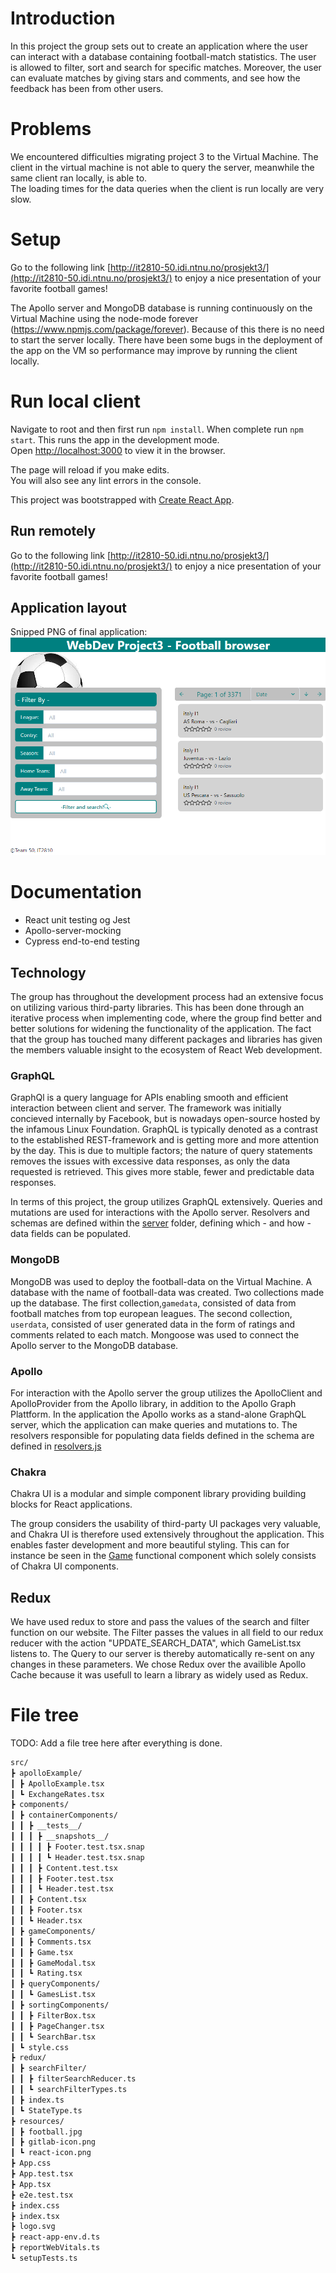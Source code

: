 # Introduction

In this project the group sets out to create an application where the user can interact with a database containing football-match statistics. The user is allowed to filter, sort and search for specific matches. Moreover, the user can evaluate matches by giving stars and comments, and see how the feedback has been from other users.

# Problems

We encountered difficulties migrating project 3 to the Virtual Machine. The client in the virtual machine is not able to query the server, meanwhile the same client ran locally, is able to.   
The loading times for the data queries when the client is run locally are very slow.

# Setup

Go to the following link [http://it2810-50.idi.ntnu.no/prosjekt3/](http://it2810-50.idi.ntnu.no/prosjekt3/) to enjoy a nice presentation of your favorite football games!

The Apollo server and MongoDB database is running continuously on the Virtual Machine using the node-mode forever (https://www.npmjs.com/package/forever). Because of this there is no need to start the server locally. There have been some bugs in the deployment of the app on the VM so performance may improve by running the client locally.

# Run local client

Navigate to root and then first run `npm install`. When complete run `npm start`. This runs the app in the development mode.\
Open [http://localhost:3000](http://localhost:3000) to view it in the browser.

The page will reload if you make edits.\
You will also see any lint errors in the console.

This project was bootstrapped with [Create React App](https://github.com/facebook/create-react-app).

## Run remotely

Go to the following link [http://it2810-50.idi.ntnu.no/prosjekt3/](http://it2810-50.idi.ntnu.no/prosjekt3/) to enjoy a nice presentation of your favorite football games!

## Application layout

Snipped PNG of final application:
![app](resources/app.PNG "Application")

# Documentation

- React unit testing og Jest
- Apollo-server-mocking
- Cypress end-to-end testing


## Technology

The group has throughout the development process had an extensive focus on utilizing various third-party libraries. This has been done through an iterative process when implementing code, where the group find better and better solutions for widening the functionality of the application. The fact that the group has touched many different packages and libraries has given the members valuable insight to the ecosystem of React Web development.

### GraphQL

GraphQl is a query language for APIs enabling smooth and efficient interaction between client and server. The framework was initially concieved internally by Facebook, but is nowadays open-source hosted by the infamous Linux Foundation. GraphQL is typically denoted as a contrast to the established REST-framework and is getting more and more attention by the day. This is due to multiple factors; the nature of query statements removes the issues with excessive data responses, as only the data requested is retrieved. This gives more stable, fewer and predictable data responses.

In terms of this project, the group utilizes GraphQL extensively. Queries and mutations are used for interactions with the Apollo server. Resolvers and schemas are defined within the [server](./server) folder, defining which - and how - data fields can be populated.

### MongoDB

MongoDB was used to deploy the football-data on the Virtual Machine. A database with the name of football-data was created. Two collections made up the database. The first collection,`gamedata`, consisted of data from football matches from top european leagues. The second collection, `userdata`, consisted of user generated data in the form of ratings and comments related to each match. Mongoose was used to connect the Apollo server to the MongoDB database.

### Apollo

For interaction with the Apollo server the group utilizes the ApolloClient and ApolloProvider from the Apollo library, in addition to the Apollo Graph Plattform.
In the application the Apollo works as a stand-alone GraphQL server, which the application can make queries and mutations to. The resolvers responsible for populating data fields defined in the schema are defined in [resolvers.js](./server/resolvers.js)

### Chakra

Chakra UI is a modular and simple component library providing building blocks for React applications.

The group considers the usability of third-party UI packages very valuable, and Chakra UI is therefore used extensively throughout the application. This enables faster development and more beautiful styling. This can for instance be seen in the [Game](./src/components/gameComponents/Game.tsx) functional component which solely consists of Chakra UI components.

## Redux

We have used redux to store and pass the values of the search and filter function on our website.
The Filter passes the values in all field to our redux reducer with the action "UPDATE_SEARCH_DATA", which GameList.tsx listens to. The Query to our server is thereby automatically re-sent on any changes in these parameters.
We chose Redux over the availible Apollo Cache because it was usefull to learn a library as widely used as Redux.



# File tree

TODO: Add a file tree here after everything is done.
```bash
src/
┣ apolloExample/
┃ ┣ ApolloExample.tsx
┃ ┗ ExchangeRates.tsx
┣ components/
┃ ┣ containerComponents/
┃ ┃ ┣ __tests__/
┃ ┃ ┃ ┣ __snapshots__/
┃ ┃ ┃ ┃ ┣ Footer.test.tsx.snap
┃ ┃ ┃ ┃ ┗ Header.test.tsx.snap
┃ ┃ ┃ ┣ Content.test.tsx
┃ ┃ ┃ ┣ Footer.test.tsx
┃ ┃ ┃ ┗ Header.test.tsx
┃ ┃ ┣ Content.tsx
┃ ┃ ┣ Footer.tsx
┃ ┃ ┗ Header.tsx
┃ ┣ gameComponents/
┃ ┃ ┣ Comments.tsx
┃ ┃ ┣ Game.tsx
┃ ┃ ┣ GameModal.tsx
┃ ┃ ┗ Rating.tsx
┃ ┣ queryComponents/
┃ ┃ ┗ GamesList.tsx
┃ ┣ sortingComponents/
┃ ┃ ┣ FilterBox.tsx
┃ ┃ ┣ PageChanger.tsx
┃ ┃ ┗ SearchBar.tsx
┃ ┗ style.css
┣ redux/
┃ ┣ searchFilter/
┃ ┃ ┣ filterSearchReducer.ts
┃ ┃ ┗ searchFilterTypes.ts
┃ ┣ index.ts
┃ ┗ StateType.ts
┣ resources/
┃ ┣ football.jpg
┃ ┣ gitlab-icon.png
┃ ┗ react-icon.png
┣ App.css
┣ App.test.tsx
┣ App.tsx
┣ e2e.test.tsx
┣ index.css
┣ index.tsx
┣ logo.svg
┣ react-app-env.d.ts
┣ reportWebVitals.ts
┗ setupTests.ts
```
